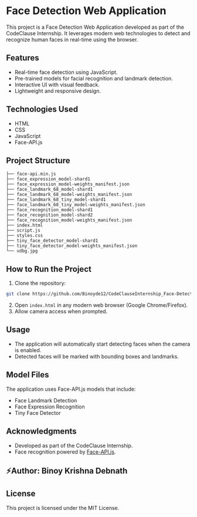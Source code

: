 # Face Detection Web Application

This project is a Face Detection Web Application developed as part of the CodeClause Internship. It leverages modern web technologies to detect and recognize human faces in real-time using the browser.

## Features
- Real-time face detection using JavaScript.
- Pre-trained models for facial recognition and landmark detection.
- Interactive UI with visual feedback.
- Lightweight and responsive design.

## Technologies Used
- HTML
- CSS
- JavaScript
- Face-API.js

## Project Structure
```
├── face-api.min.js
├── face_expression_model-shard1
├── face_expression_model-weights_manifest.json
├── face_landmark_68_model-shard1
├── face_landmark_68_model-weights_manifest.json
├── face_landmark_68_tiny_model-shard1
├── face_landmark_68_tiny_model-weights_manifest.json
├── face_recognition_model-shard1
├── face_recognition_model-shard2
├── face_recognition_model-weights_manifest.json
├── index.html
├── script.js
├── styles.css
├── tiny_face_detector_model-shard1
├── tiny_face_detector_model-weights_manifest.json
└── vdbg.jpg
```

## How to Run the Project
1. Clone the repository:
```bash
git clone https://github.com/Binoyde12/CodeClauseInternship_Face-Detection-webdev.git
```
2. Open `index.html` in any modern web browser (Google Chrome/Firefox).
3. Allow camera access when prompted.

## Usage
- The application will automatically start detecting faces when the camera is enabled.
- Detected faces will be marked with bounding boxes and landmarks.

## Model Files
The application uses Face-API.js models that include:
- Face Landmark Detection
- Face Expression Recognition
- Tiny Face Detector

## Acknowledgments
- Developed as part of the CodeClause Internship.
- Face recognition powered by [Face-API.js](https://github.com/justadudewhohacks/face-api.js).

## ⚡Author: Binoy Krishna Debnath

## License
This project is licensed under the MIT License.

